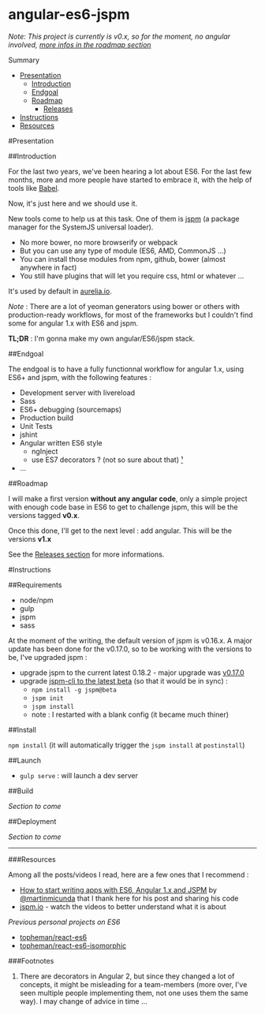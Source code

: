 angular-es6-jspm
================

*Note: This project is currently is v0.x, so for the moment, no angular involved, [more infos in the roadmap section](#roadmap)*

Summary

* [Presentation](#presentation)
	* [Introduction](#introduction)
	* [Endgoal](#endgoal)
	* [Roadmap](#roadmap)
		* [Releases](https://github.com/topheman/angular-es6-jspm/releases)
* [Instructions](#instructions)
* [Resources](#resources)

#Presentation

##Introduction

For the last two years, we've been hearing a lot about ES6. For the last few months, more and more people have started to embrace it, with the help of tools like [Babel](https://babeljs.io/).

Now, it's just here and we should use it.

New tools come to help us at this task. One of them is [jspm](http://jspm.io/) (a package manager for the SystemJS universal loader).

* No more bower, no more browserify or webpack
* But you can use any type of module (ES6, AMD, CommonJS ...)
* You can install those modules from npm, github, bower (almost anywhere in fact)
* You still have plugins that will let you require css, html or whatever ...

It's used by default in [aurelia.io](http://aurelia.io/).

*Note* : There are a lot of yeoman generators using bower or others with production-ready workflows, for most of the frameworks but I couldn't find some for angular 1.x with ES6 and jspm.

**TL;DR** : I'm gonna make my own angular/ES6/jspm stack.

##Endgoal

The endgoal is to have a fully functionnal workflow for angular 1.x, using ES6+ and jspm, with the following features :

* Development server with livereload
* Sass
* ES6+ debugging (sourcemaps)
* Production build
* Unit Tests
* jshint
* Angular written ES6 style
	* ngInject
	* use ES7 decorators ? (not so sure about that) [¹](#footnotes)
* ...

##Roadmap

I will make a first version **without any angular code**, only a simple project with enough code base in ES6 to get to challenge jspm, this will be the versions tagged **v0.x**.

Once this done, I'll get to the next level : add angular. This will be the versions **v1.x**

See the [Releases section](https://github.com/topheman/angular-es6-jspm/releases) for more informations.

#Instructions

##Requirements

* node/npm
* gulp
* jspm
* sass

At the moment of the writing, the default version of jspm is v0.16.x. A major update has been done for the v0.17.0, so to be working with the versions to be, I've upgraded jspm :

* upgrade jspm to the current latest 0.18.2 - major upgrade was [v0.17.0](https://github.com/systemjs/systemjs/releases/tag/0.17.0)
* upgrade [jspm-cli to the latest beta](https://github.com/jspm/jspm-cli/releases/tag/0.16.0-beta) (so that it would be in sync) :
	* `npm install -g jspm@beta`
	* `jspm init`
	* `jspm install`
	* note : I restarted with a blank config (it became much thiner)

##Install

`npm install` (it will automatically trigger the `jspm install` at `postinstall`)

##Launch

* `gulp serve` : will launch a dev server

##Build

*Section to come*

##Deployment

*Section to come*

-----------

###Resources

Among all the posts/videos I read, here are a few ones that I recommend :

* [How to start writing apps with ES6, Angular 1.x and JSPM](http://martinmicunda.com/2015/02/09/how-to-start-writing-apps-with-es6-angular-1x-and-jspm/) by [@martinmicunda](https://github.com/martinmicunda) that I thank here for his post and sharing his code
* [jspm.io](http://jspm.io/) - watch the videos to better understand what it is about

*Previous personal projects on ES6*

* [topheman/react-es6](https://github.com/topheman/react-es6)
* [topheman/react-es6-isomorphic](https://github.com/topheman/react-es6-isomorphic)

###Footnotes

1. There are decorators in Angular 2, but since they changed a lot of concepts, it might be misleading for a team-members (more over, I've seen multiple people implementing them, not one uses them the same way). I may change of advice in time ...